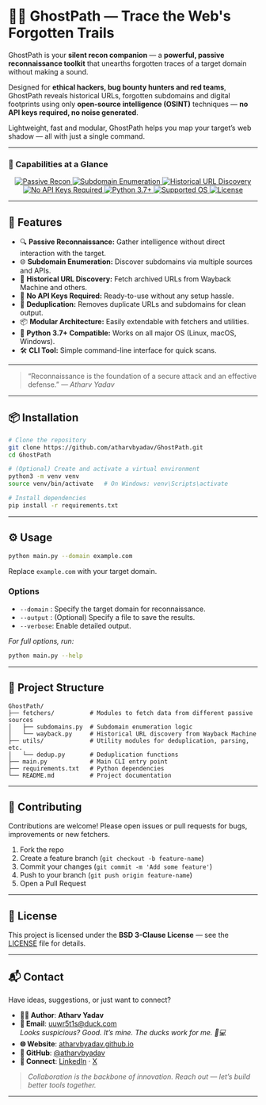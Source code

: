 # 🕵️‍♂️ GhostPath — Trace the Web's Forgotten Trails

GhostPath is your **silent recon companion** — a **powerful, passive reconnaissance toolkit** that unearths forgotten traces of a target domain without making a sound.

Designed for **ethical hackers, bug bounty hunters and red teams**, GhostPath reveals historical URLs, forgotten subdomains and digital footprints using only **open-source intelligence (OSINT)** techniques — **no API keys required, no noise generated**.

Lightweight, fast and modular, GhostPath helps you map your target’s web shadow — all with just a single command.

---

### 🧩 Capabilities at a Glance

<p align="center">
  <a href="#">
    <img alt="Passive Recon" src="https://img.shields.io/badge/Passive_Recon-✔️-brightgreen?style=for-the-badge" />
  </a>
  <a href="#">
    <img alt="Subdomain Enumeration" src="https://img.shields.io/badge/Subdomain_Enumeration-✔️-blue?style=for-the-badge" />
  </a>
  <a href="#">
    <img alt="Historical URL Discovery" src="https://img.shields.io/badge/Historical_URL_Discovery-✔️-orange?style=for-the-badge" />
  </a>
  <a href="#">
    <img alt="No API Keys Required" src="https://img.shields.io/badge/No_API_Keys_Required-✔️-lightgrey?style=for-the-badge" />
  </a>
  <a href="https://www.python.org/downloads/">
    <img alt="Python 3.7+" src="https://img.shields.io/badge/Python-3.7+-blue.svg?style=for-the-badge&logo=python" />
  </a>
  <a href="#">
    <img alt="Supported OS" src="https://img.shields.io/badge/OS-Linux%20|%20macOS%20|%20Windows-lightgrey.svg?style=for-the-badge" />
  </a>
  <a href="https://opensource.org/licenses/BSD-3-Clause">
    <img alt="License" src="https://img.shields.io/badge/License-BSD%203--Clause-blue.svg?style=for-the-badge" />
  </a>
</p>

---

## 🚀 Features

- 🔍 **Passive Reconnaissance:** Gather intelligence without direct interaction with the target.
- 🌐 **Subdomain Enumeration:** Discover subdomains via multiple sources and APIs.
- 📜 **Historical URL Discovery:** Fetch archived URLs from Wayback Machine and others.
- 🔑 **No API Keys Required:** Ready-to-use without any setup hassle.
- 🧹 **Deduplication:** Removes duplicate URLs and subdomains for clean output.
- 📦 **Modular Architecture:** Easily extendable with fetchers and utilities.
- 🐍 **Python 3.7+ Compatible:** Works on all major OS (Linux, macOS, Windows).
- 🛠️ **CLI Tool:** Simple command-line interface for quick scans.

---
> “Reconnaissance is the foundation of a secure attack and an effective defense.”
> — *Atharv Yadav*
---

## 📦 Installation

```bash
# Clone the repository
git clone https://github.com/atharvbyadav/GhostPath.git
cd GhostPath

# (Optional) Create and activate a virtual environment
python3 -m venv venv
source venv/bin/activate   # On Windows: venv\Scripts\activate

# Install dependencies
pip install -r requirements.txt
````

---

## ⚙️ Usage

```bash
python main.py --domain example.com
```

Replace `example.com` with your target domain.

### Options

* `--domain` : Specify the target domain for reconnaissance.
* `--output` : (Optional) Specify a file to save the results.
* `--verbose`: Enable detailed output.

*For full options, run:*

```bash
python main.py --help
```

---

## 📂 Project Structure

```
GhostPath/
├── fetchers/          # Modules to fetch data from different passive sources
│   ├── subdomains.py  # Subdomain enumeration logic
│   └── wayback.py     # Historical URL discovery from Wayback Machine
├── utils/             # Utility modules for deduplication, parsing, etc.
│   └── dedup.py       # Deduplication functions
├── main.py            # Main CLI entry point
├── requirements.txt   # Python dependencies
└── README.md          # Project documentation
```

---

## 🤝 Contributing

Contributions are welcome! Please open issues or pull requests for bugs, improvements or new fetchers.

1. Fork the repo
2. Create a feature branch (`git checkout -b feature-name`)
3. Commit your changes (`git commit -m 'Add some feature'`)
4. Push to your branch (`git push origin feature-name`)
5. Open a Pull Request

---

## 📜 License

This project is licensed under the **BSD 3-Clause License** — see the [LICENSE](LICENSE) file for details.

---

## 📬 Contact

Have ideas, suggestions, or just want to connect?

- **👨‍💻 Author**: **Atharv Yadav**
- **📧 Email**: [uuwr5t1s@duck.com](mailto:uuwr5t1s@duck.com)  
  _Looks suspicious? Good. It’s mine. The ducks work for me. 🦆💻_
- **🌐 Website**: [atharvbyadav.github.io](https://atharvbyadav.github.io)
- **🐙 GitHub**: [@atharvbyadav](https://github.com/atharvbyadav)
- **🧠 Connect**: [LinkedIn](https://www.linkedin.com/in/atharvbyadav/) · [X](https://x.com/AtharvYadavB)

> *Collaboration is the backbone of innovation. Reach out — let’s build better tools together.*

---
